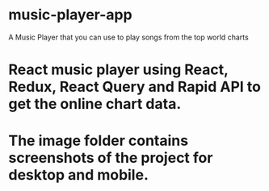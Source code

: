 # music-player-app

A Music Player that you can use to play songs from the top world charts

# React music player using React, Redux, React Query and Rapid API to get the online chart data. 
# The image folder contains screenshots of the project for desktop and mobile.
